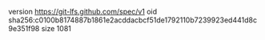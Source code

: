 version https://git-lfs.github.com/spec/v1
oid sha256:c0100b8174887b1861e2acddacbcf51de1792110b7239923ed441d8c9e351f98
size 1081
